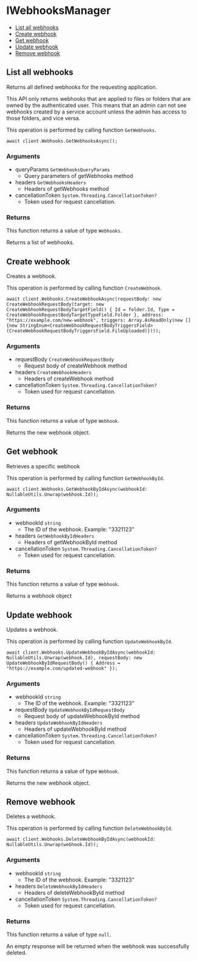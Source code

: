 # IWebhooksManager


- [List all webhooks](#list-all-webhooks)
- [Create webhook](#create-webhook)
- [Get webhook](#get-webhook)
- [Update webhook](#update-webhook)
- [Remove webhook](#remove-webhook)

## List all webhooks

Returns all defined webhooks for the requesting application.

This API only returns webhooks that are applied to files or folders that are
owned by the authenticated user. This means that an admin can not see webhooks
created by a service account unless the admin has access to those folders, and
vice versa.

This operation is performed by calling function `GetWebhooks`.



```
await client.Webhooks.GetWebhooksAsync();
```

### Arguments

- queryParams `GetWebhooksQueryParams`
  - Query parameters of getWebhooks method
- headers `GetWebhooksHeaders`
  - Headers of getWebhooks method
- cancellationToken `System.Threading.CancellationToken?`
  - Token used for request cancellation.


### Returns

This function returns a value of type `Webhooks`.

Returns a list of webhooks.


## Create webhook

Creates a webhook.

This operation is performed by calling function `CreateWebhook`.



```
await client.Webhooks.CreateWebhookAsync(requestBody: new CreateWebhookRequestBody(target: new CreateWebhookRequestBodyTargetField() { Id = folder.Id, Type = CreateWebhookRequestBodyTargetTypeField.Folder }, address: "https://example.com/new-webhook", triggers: Array.AsReadOnly(new [] {new StringEnum<CreateWebhookRequestBodyTriggersField>(CreateWebhookRequestBodyTriggersField.FileUploaded)})));
```

### Arguments

- requestBody `CreateWebhookRequestBody`
  - Request body of createWebhook method
- headers `CreateWebhookHeaders`
  - Headers of createWebhook method
- cancellationToken `System.Threading.CancellationToken?`
  - Token used for request cancellation.


### Returns

This function returns a value of type `Webhook`.

Returns the new webhook object.


## Get webhook

Retrieves a specific webhook

This operation is performed by calling function `GetWebhookById`.



```
await client.Webhooks.GetWebhookByIdAsync(webhookId: NullableUtils.Unwrap(webhook.Id));
```

### Arguments

- webhookId `string`
  - The ID of the webhook. Example: "3321123"
- headers `GetWebhookByIdHeaders`
  - Headers of getWebhookById method
- cancellationToken `System.Threading.CancellationToken?`
  - Token used for request cancellation.


### Returns

This function returns a value of type `Webhook`.

Returns a webhook object


## Update webhook

Updates a webhook.

This operation is performed by calling function `UpdateWebhookById`.



```
await client.Webhooks.UpdateWebhookByIdAsync(webhookId: NullableUtils.Unwrap(webhook.Id), requestBody: new UpdateWebhookByIdRequestBody() { Address = "https://example.com/updated-webhook" });
```

### Arguments

- webhookId `string`
  - The ID of the webhook. Example: "3321123"
- requestBody `UpdateWebhookByIdRequestBody`
  - Request body of updateWebhookById method
- headers `UpdateWebhookByIdHeaders`
  - Headers of updateWebhookById method
- cancellationToken `System.Threading.CancellationToken?`
  - Token used for request cancellation.


### Returns

This function returns a value of type `Webhook`.

Returns the new webhook object.


## Remove webhook

Deletes a webhook.

This operation is performed by calling function `DeleteWebhookById`.



```
await client.Webhooks.DeleteWebhookByIdAsync(webhookId: NullableUtils.Unwrap(webhook.Id));
```

### Arguments

- webhookId `string`
  - The ID of the webhook. Example: "3321123"
- headers `DeleteWebhookByIdHeaders`
  - Headers of deleteWebhookById method
- cancellationToken `System.Threading.CancellationToken?`
  - Token used for request cancellation.


### Returns

This function returns a value of type `null`.

An empty response will be returned when the webhook
was successfully deleted.


